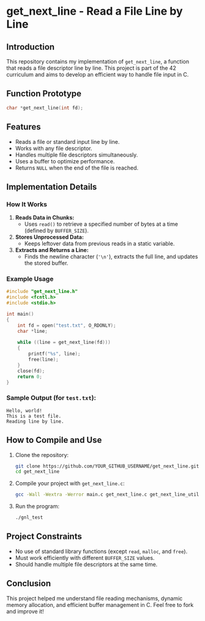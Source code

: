 # get_next_line - Read a File Line by Line

## Introduction

This repository contains my implementation of `get_next_line`, a function that reads a file descriptor line by line. This project is part of the 42 curriculum and aims to develop an efficient way to handle file input in C.

## Function Prototype
```c
char *get_next_line(int fd);
```

## Features
- Reads a file or standard input line by line.
- Works with any file descriptor.
- Handles multiple file descriptors simultaneously.
- Uses a buffer to optimize performance.
- Returns `NULL` when the end of the file is reached.

## Implementation Details

### How It Works
1. **Reads Data in Chunks:**
   - Uses `read()` to retrieve a specified number of bytes at a time (defined by `BUFFER_SIZE`).
2. **Stores Unprocessed Data:**
   - Keeps leftover data from previous reads in a static variable.
3. **Extracts and Returns a Line:**
   - Finds the newline character (`'\n'`), extracts the full line, and updates the stored buffer.

### Example Usage
```c
#include "get_next_line.h"
#include <fcntl.h>
#include <stdio.h>

int main()
{
    int fd = open("test.txt", O_RDONLY);
    char *line;
    
    while ((line = get_next_line(fd)))
    {
        printf("%s", line);
        free(line);
    }
    close(fd);
    return 0;
}
```

### Sample Output (for `test.txt`):
```
Hello, world!
This is a test file.
Reading line by line.
```

## How to Compile and Use
1. Clone the repository:
   ```sh
   git clone https://github.com/YOUR_GITHUB_USERNAME/get_next_line.git
   cd get_next_line
   ```
2. Compile your project with `get_next_line.c`:
   ```sh
   gcc -Wall -Wextra -Werror main.c get_next_line.c get_next_line_utils.c -o gnl_test
   ```
3. Run the program:
   ```sh
   ./gnl_test
   ```

## Project Constraints
- No use of standard library functions (except `read`, `malloc`, and `free`).
- Must work efficiently with different `BUFFER_SIZE` values.
- Should handle multiple file descriptors at the same time.

## Conclusion
This project helped me understand file reading mechanisms, dynamic memory allocation, and efficient buffer management in C. Feel free to fork and improve it!

